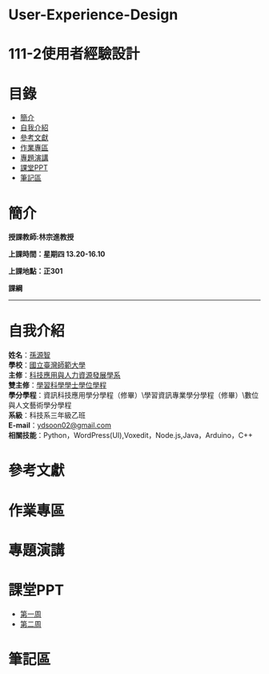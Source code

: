 # User-Experience-Design
# 111-2使用者經驗設計
# 目錄
+ [簡介](https://github.com/yuancc12/JavaScript/blob/main/README.md#%E7%B0%A1%E4%BB%8B)
+ [自我介紹](https://github.com/yuancc12/JavaScript/blob/main/README.md#%E8%87%AA%E6%88%91%E4%BB%8B%E7%B4%B9)
+ [參考文獻](https://github.com/yuancc12/User-Experience-Design/blob/main/README.md#%E5%8F%83%E8%80%83%E6%96%87%E7%8D%BB)
+ [作業專區](https://github.com/yuancc12/User-Experience-Design/blob/main/README.md#%E4%BD%9C%E6%A5%AD%E5%B0%88%E5%8D%80)
+ [專題演講](https://github.com/yuancc12/User-Experience-Design/blob/main/README.md#%E5%B0%88%E9%A1%8C%E6%BC%94%E8%AC%9B)
+ [課堂PPT](https://github.com/yuancc12/User-Experience-Design/blob/main/README.md#%E8%AA%B2%E5%A0%82ppt)
+ [筆記區](https://github.com/yuancc12/User-Experience-Design/blob/main/README.md#%E7%AD%86%E8%A8%98%E5%8D%80)

# 簡介
**授課教師:林宗進教授**

**上課時間：星期四 13.20-16.10**

**上課地點：正301**

**課綱**[](https://moodle3.ntnu.edu.tw/pluginfile.php/1250815/mod_resource/content/0/20240222_User%20Experience%20Design_Syllabus.pdf)
***
# 自我介紹
**姓名**：[孫源智](https://yuancc12.github.io/web/mypages/)\
**學校**：[國立臺灣師範大學](https://www.ntnu.edu.tw/)\
**主修**：[科技應用與人力資源發展學系](https://www.tahrd.ntnu.edu.tw/)\
**雙主修**：[學習科學學士學位學程](https://www.upls.ntnu.edu.tw/)\
**學分學程**：資訊科技應用學分學程（修畢）\學習資訊專業學分學程（修畢）\數位與人文藝術學分學程\
**系級**：科技系三年級乙班\
**E-mail**：ydsoon02@gmail.com\
**相關技能**：Python，WordPress(UI),Voxedit，Node.js,Java，Arduino，C++

# 參考文獻
# 作業專區
# 專題演講
# 課堂PPT
+ [第一周](https://moodle3.ntnu.edu.tw/pluginfile.php/1249466/mod_resource/content/0/2022%20UX%20%E7%94%A2%E6%A5%AD%E8%88%87%E5%B7%A5%E4%BD%9C%E8%80%85%E8%AA%BF%E6%9F%A5%E5%A0%B1%E5%91%8A.pdf)
+ [第二周](https://moodle3.ntnu.edu.tw/pluginfile.php/1258383/mod_resource/content/0/20240229_User%20Experience%20Design_Week%202.pdf)
# 筆記區
